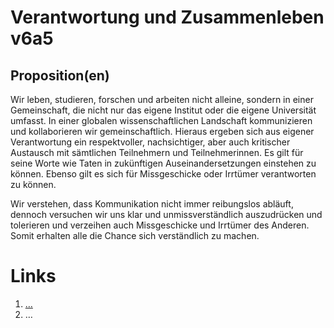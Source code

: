 ﻿<!---
   NAME - The NAME of this project is:
ethos

  FILE - The FILENAME of the current file is:
/v6a5.md

  CREATION - This project was CREATED on:
2017-01-28-16:15:00 UTC

  MODIFICATION - This project was last MODIFIED on:
2017-01-28-16:15:00 UTC

  VERSION - The current VERSION of this project is:
<git-commit-hash>-2017-01-28-16:15:00 UTC

  CREATOR(S) - This project was CREATED by:
Michael Czechowski, Martin Maga

  CONTACT - You can CONTACT the creator(s) or developer(s) of this project at:
E-Mail: mail@martinmaga.de

  COPYRIGHT - The COPYRIGHT holder of this project is:
COPYRIGHT (c) 2016 Martin Maga

  LICENSE - This project is LICENSED under the following license:
Martin Maga 2016 CC BY-SA 4.0 https://creativecommons.org

  SUBFILE – This is a SUBFILE! For more INFORMATION on this project go to:
/README.md
--->

# Verantwortung und Zusammenleben v6a5

## Proposition(en)
Wir leben, studieren, forschen und arbeiten nicht alleine, sondern in einer Gemeinschaft, die nicht nur das eigene Institut oder die eigene Universität umfasst. In einer globalen wissenschaftlichen Landschaft kommunizieren und kollaborieren wir gemeinschaftlich. Hieraus ergeben sich aus eigener Verantwortung ein respektvoller, nachsichtiger, aber auch kritischer Austausch mit sämtlichen Teilnehmern und Teilnehmerinnen. Es gilt für seine Worte wie Taten in zukünftigen Auseinandersetzungen einstehen zu können. Ebenso gilt es sich für Missgeschicke oder Irrtümer verantworten zu können.

Wir verstehen, dass Kommunikation nicht immer reibungslos abläuft, dennoch versuchen wir uns klar und unmissverständlich auszudrücken und tolerieren und verzeihen auch Missgeschicke und Irrtümer des Anderen. Somit erhalten alle die Chance sich verständlich zu machen.

# Links
  1. […](…)
  2. …
